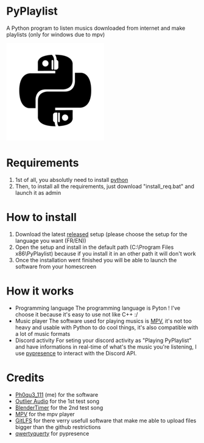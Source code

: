 # PyPlaylist
 A Python program to listen musics downloaded from internet and make playlists (only for windows due to mpv)

<img src="PyPlaylist.png" alt="PyPlaylist Logo">

 # Requirements
 1. 1st of all, you absolutly need to install [python](https://www.python.org)
 2. Then, to install all the requirements, just download "install_req.bat" and launch it as admin

 # How to install 
 1. Download the latest [released](https://github.com/BananeRapeuse/PyPlaylist/releases) setup (please choose the setup for the language you want (FR/EN))
 2. Open the setup and install in the default path (C:\Program Files x86\PyPlaylist) because if you install it in an other path it will don't work
 3. Once the installation went finished you will be able to launch the software from your homescreen

# How it works
- Programming language
The programming language is Pyton ! I've choose it because it's easy to use not like C++ :/
- Music player
The software used for playing musics is [MPV](https://github.com/mpv-player/mpv), it's not too heavy and usable with Python to do cool things, it's also compatible with a lot of music formats
- Discord activity
For seting your discord activity as "Playing PyPlaylist" and have informations in real-time of what's the music you're listening, I use [pypresence](https://github.com/qwertyquerty/pypresence) to interact with the Discord API.

# Credits

- [Ph0qu3_111](https://github.com/bananerapeuse) (me) for the software
- [Outlier Audio](https://www.youtube.com/@OutlierAudio) for the 1st test song
- [BlenderTimer](https://pixabay.com/fr/users/blendertimer-9538909/) for the 2nd test song
- [MPV](https://github.com/mpv-player) for the mpv player
- [GitLFS](https://git-lfs.com) for there verry usefull software that make me able to upload files bigger than the github restrictions
- [qwertyquerty](https://github.com/qwertyquert) for pypresence
